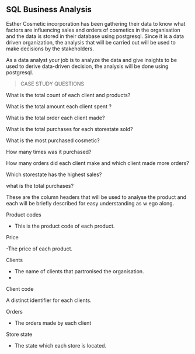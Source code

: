 ## SQL Business Analysis

Esther Cosmetic incorporation has been gathering their data  to know what factors are influencing sales and orders of cosmetics  in the organisation and the data is stored in their database using  postgresql. Since it is a data driven organization, the analysis that will be carried out  will be used to make decisions by the stakeholders.

As a data analyst your job is to analyze the data and give insights to be used to derive  data-driven  decision,  the analysis will be done using postgresql. 

> CASE STUDY QUESTIONS

What is the total count of each client and products?

What is the total amount each  client spent ?

What is the total order each client  made?

What is the total purchases for each storestate sold?

What is the most purchased cosmetic? 

How many times was it purchased?

How many orders did each client make and which client  made  more orders?

Which storestate has the highest sales?

what is the total purchases?

These are the column headers that will be used to analyse the product and each will be briefly described for easy understanding as w ego along.

Product codes

- This is the product code of each product.
 
Price

-The price of each product.

Clients

- The name of clients that partronised the organisation.
- 
Client code

A distinct identifier for each clients.

Orders

- The orders made by each client

Store state

- The state which each store is located.

